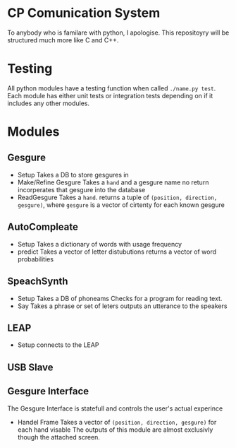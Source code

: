 CP Comunication System
======================

To anybody who is familare with python, I apologise. This repositoyry will be structured much more like C and C++.

Testing
=======

All python modules have a testing function when called ``./name.py test``.
Each module has either unit tests or integration tests depending on if it includes any other modules.

Modules
=======

Gesgure
-------
- Setup
  Takes a DB to store gesgures in
- Make/Refine Gesgure
  Takes a ``hand`` and a gesgure name
  no return
  incorperates that gesgure into the database
- ReadGesgure
  Takes a ``hand``.
  returns a tuple of ``(position, direction, gesgure)``, where ``gesgure`` is a vector of cirtenty for each known gesgure

AutoCompleate
-------------
- Setup
  Takes a dictionary of words with usage frequency
- predict
  Takes a vector of letter distubutions
  returns a vector of word probabilities
  
SpeachSynth
-----------
- Setup
  Takes a DB of phoneams
  Checks for a program for reading text.
- Say
  Takes a phrase or set of leters
  outputs an utterance to the speakers

LEAP
----
- Setup
  connects to the LEAP

USB Slave
---------

Gesgure Interface
-----------------
The Gesgure Interface is statefull and controls the user's actual experince
- Handel Frame
  Takes a vector of ``(position, direction, gesgure)`` for each hand visable
The outputs of this module are almost exclusivly though the attached screen.
